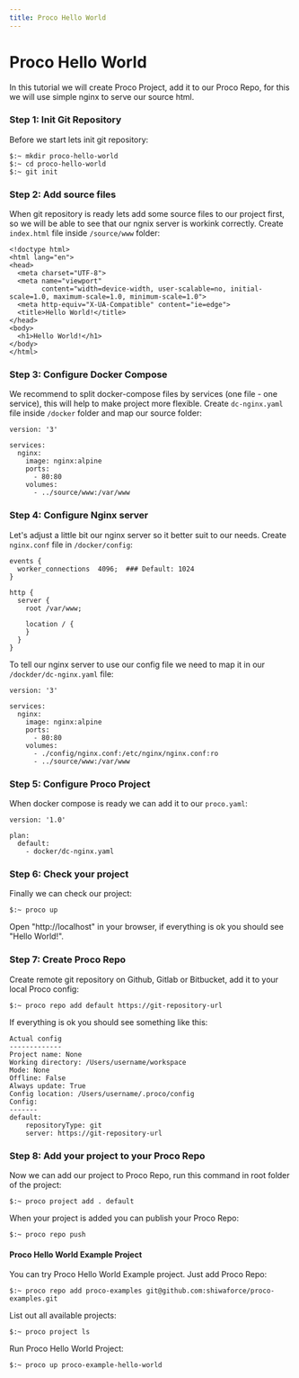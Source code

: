 ```yaml
---
title: Proco Hello World
---
```


# Proco Hello World
In this tutorial we will create Proco Project, add it to our Proco Repo, 
for this we will use simple nginx to serve our source html. 


### Step 1: Init Git Repository 

Before we start lets init git repository:
```
$:~ mkdir proco-hello-world
$:~ cd proco-hello-world
$:~ git init
```


### Step 2: Add source files

When git repository is ready lets add some source files to our project first,
so we will be able to see that our ngnix server is workink correctly.
Create `index.html` file inside `/source/www` folder:
```
<!doctype html>
<html lang="en">
<head>
  <meta charset="UTF-8">
  <meta name="viewport"
        content="width=device-width, user-scalable=no, initial-scale=1.0, maximum-scale=1.0, minimum-scale=1.0">
  <meta http-equiv="X-UA-Compatible" content="ie=edge">
  <title>Hello World!</title>
</head>
<body>
  <h1>Hello World!</h1>
</body>
</html>
```


### Step 3: Configure Docker Compose

We recommend to split docker-compose files by services (one file - one service), 
this will help to make project more flexible. 
Create `dc-nginx.yaml` file inside `/docker` folder and map our source folder:
```
version: '3'

services:
  nginx:
    image: nginx:alpine
    ports:
      - 80:80
    volumes:
      - ../source/www:/var/www
```


### Step 4: Configure Nginx server

Let's adjust a little bit our nginx server so it better suit to our needs.
Create `nginx.conf` file in `/docker/config`:
```
events {
  worker_connections  4096;  ### Default: 1024
}

http {
  server {
    root /var/www;

    location / {
    }
  }
}
```
  
  
To tell our nginx server to use our config file we need to map it in our `/dockder/dc-nginx.yaml` file:
```
version: '3'

services:
  nginx:
    image: nginx:alpine
    ports:
      - 80:80
    volumes:
      - ./config/nginx.conf:/etc/nginx/nginx.conf:ro
      - ../source/www:/var/www
```


### Step 5: Configure Proco Project

When docker compose is ready we can add it to our `proco.yaml`:
```
version: '1.0'

plan:
  default:
    - docker/dc-nginx.yaml
```


### Step 6: Check your project

Finally we can check our project:
```
$:~ proco up
```
Open "http://localhost" in your browser, if everything is ok you should see "Hello World!".

    

### Step 7: Create Proco Repo

Create remote git repository on Github, Gitlab or Bitbucket, add it to your local Proco config:
```
$:~ proco repo add default https://git-repository-url
```
If everything is ok you should see something like this:
```
Actual config
-------------
Project name: None
Working directory: /Users/username/workspace
Mode: None
Offline: False
Always update: True
Config location: /Users/username/.proco/config
Config:
-------
default:
    repositoryType: git
    server: https://git-repository-url
```


### Step 8: Add your project to your Proco Repo
Now we can add our project to Proco Repo, run this command in root folder of the project:
```
$:~ proco project add . default
```
When your project is added you can publish your Proco Repo:
```
$:~ proco repo push
```
 

#### Proco Hello World Example Project   
You can try Proco Hello World Example project. Just add Proco Repo:
```
$:~ proco repo add proco-examples git@github.com:shiwaforce/proco-examples.git
```
List out all available projects:
```
$:~ proco project ls
```

Run Proco Hello World Project:
```
$:~ proco up proco-example-hello-world
```
